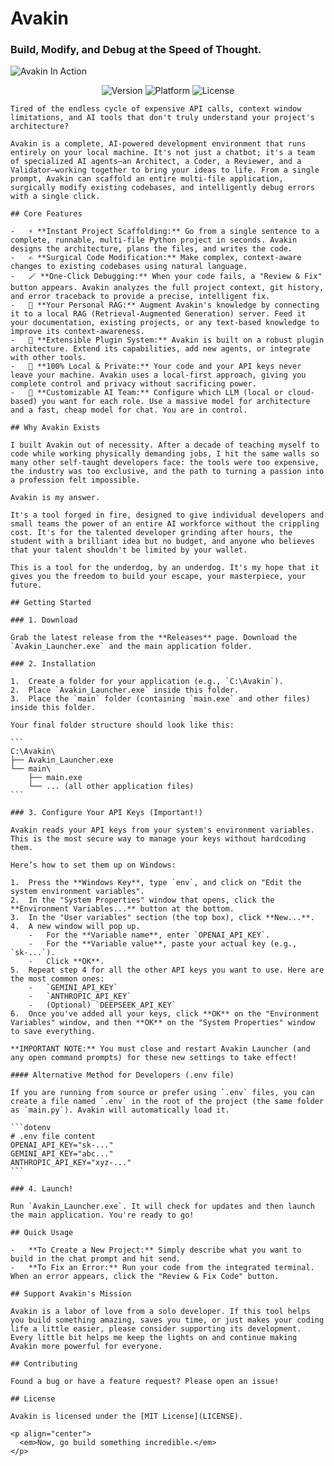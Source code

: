 # Avakin

### Build, Modify, and Debug at the Speed of Thought.

![Avakin In Action](https://github.com/carpsesdema/Avakin/raw/master/Kapture%202024-06-19%20at%2018.06.15.gif)

<div align="center">
  <img src="https://img.shields.io/badge/version-1.0.0-blue.svg" alt="Version">
  <img src="https://img.shields.io/badge/platform-windows-informational.svg" alt="Platform">
  <img src="https://img.shields.io/badge/license-MIT-success.svg" alt="License">
</div>

    Tired of the endless cycle of expensive API calls, context window limitations, and AI tools that don't truly understand your project's architecture?
    
    Avakin is a complete, AI-powered development environment that runs entirely on your local machine. It's not just a chatbot; it's a team of specialized AI agents—an Architect, a Coder, a Reviewer, and a Validator—working together to bring your ideas to life. From a single prompt, Avakin can scaffold an entire multi-file application, surgically modify existing codebases, and intelligently debug errors with a single click.
    
    ## Core Features
    
    -   ⚡️ **Instant Project Scaffolding:** Go from a single sentence to a complete, runnable, multi-file Python project in seconds. Avakin designs the architecture, plans the files, and writes the code.
    -   ✍️ **Surgical Code Modification:** Make complex, context-aware changes to existing codebases using natural language.
    -   🪄 **One-Click Debugging:** When your code fails, a "Review & Fix" button appears. Avakin analyzes the full project context, git history, and error traceback to provide a precise, intelligent fix.
    -   🧠 **Your Personal RAG:** Augment Avakin's knowledge by connecting it to a local RAG (Retrieval-Augmented Generation) server. Feed it your documentation, existing projects, or any text-based knowledge to improve its context-awareness.
    -   🔌 **Extensible Plugin System:** Avakin is built on a robust plugin architecture. Extend its capabilities, add new agents, or integrate with other tools.
    -   🔐 **100% Local & Private:** Your code and your API keys never leave your machine. Avakin uses a local-first approach, giving you complete control and privacy without sacrificing power.
    -   🤖 **Customizable AI Team:** Configure which LLM (local or cloud-based) you want for each role. Use a massive model for architecture and a fast, cheap model for chat. You are in control.
    
    ## Why Avakin Exists
    
    I built Avakin out of necessity. After a decade of teaching myself to code while working physically demanding jobs, I hit the same walls so many other self-taught developers face: the tools were too expensive, the industry was too exclusive, and the path to turning a passion into a profession felt impossible.
    
    Avakin is my answer.
    
    It's a tool forged in fire, designed to give individual developers and small teams the power of an entire AI workforce without the crippling cost. It's for the talented developer grinding after hours, the student with a brilliant idea but no budget, and anyone who believes that your talent shouldn't be limited by your wallet.
    
    This is a tool for the underdog, by an underdog. It's my hope that it gives you the freedom to build your escape, your masterpiece, your future.
    
    ## Getting Started
    
    ### 1. Download
    
    Grab the latest release from the **Releases** page. Download the `Avakin_Launcher.exe` and the main application folder.
    
    ### 2. Installation
    
    1.  Create a folder for your application (e.g., `C:\Avakin`).
    2.  Place `Avakin_Launcher.exe` inside this folder.
    3.  Place the `main` folder (containing `main.exe` and other files) inside this folder.
    
    Your final folder structure should look like this:
    
    ```
    C:\Avakin\
    ├── Avakin_Launcher.exe
    └── main\
        ├── main.exe
        └── ... (all other application files)
    ```
    
    ### 3. Configure Your API Keys (Important!)
    
    Avakin reads your API keys from your system's environment variables. This is the most secure way to manage your keys without hardcoding them.
    
    Here’s how to set them up on Windows:
    
    1.  Press the **Windows Key**, type `env`, and click on "Edit the system environment variables".
    2.  In the "System Properties" window that opens, click the **Environment Variables...** button at the bottom.
    3.  In the "User variables" section (the top box), click **New...**.
    4.  A new window will pop up.
        -   For the **Variable name**, enter `OPENAI_API_KEY`.
        -   For the **Variable value**, paste your actual key (e.g., `sk-...`).
        -   Click **OK**.
    5.  Repeat step 4 for all the other API keys you want to use. Here are the most common ones:
        -   `GEMINI_API_KEY`
        -   `ANTHROPIC_API_KEY`
        -   (Optional) `DEEPSEEK_API_KEY`
    6.  Once you've added all your keys, click **OK** on the "Environment Variables" window, and then **OK** on the "System Properties" window to save everything.
    
    **IMPORTANT NOTE:** You must close and restart Avakin Launcher (and any open command prompts) for these new settings to take effect!
    
    #### Alternative Method for Developers (.env file)
    
    If you are running from source or prefer using `.env` files, you can create a file named `.env` in the root of the project (the same folder as `main.py`). Avakin will automatically load it.
    
    ```dotenv
    # .env file content
    OPENAI_API_KEY="sk-..."
    GEMINI_API_KEY="abc..."
    ANTHROPIC_API_KEY="xyz-..."
    ```
    
    ### 4. Launch!
    
    Run `Avakin_Launcher.exe`. It will check for updates and then launch the main application. You're ready to go!
    
    ## Quick Usage
    
    -   **To Create a New Project:** Simply describe what you want to build in the chat prompt and hit send.
    -   **To Fix an Error:** Run your code from the integrated terminal. When an error appears, click the "Review & Fix Code" button.
    
    ## Support Avakin's Mission
    
    Avakin is a labor of love from a solo developer. If this tool helps you build something amazing, saves you time, or just makes your coding life a little easier, please consider supporting its development. Every little bit helps me keep the lights on and continue making Avakin more powerful for everyone.
    
    ## Contributing
    
    Found a bug or have a feature request? Please open an issue!
    
    ## License
    
    Avakin is licensed under the [MIT License](LICENSE).
    
    <p align="center">
      <em>Now, go build something incredible.</em>
    </p>